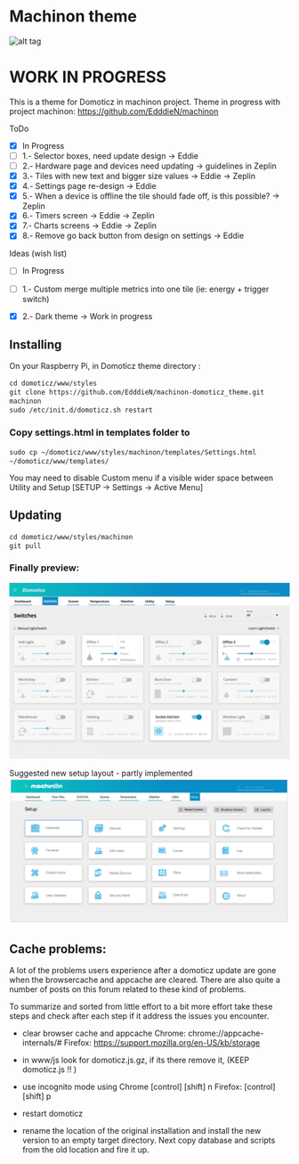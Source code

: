 # Machinon theme
![alt tag](https://img.shields.io/badge/dynamic/json.svg?label=Version&url=https%3A%2F%2Fraw.githubusercontent.com%2FEdddieN%2Fmachinon-domoticz_theme%2Fmaster%2Ftheme.json&query=version&colorB=blue)

# WORK IN PROGRESS

This is a theme for Domoticz in machinon project. Theme in progress with project machinon:
https://github.com/EdddieN/machinon

ToDo
- [X]   In Progress
- [ ] 1.- Selector boxes, need update design -> Eddie
- [ ] 2.- Hardware page and devices need updating -> guidelines in Zeplin
- [X] 3.- Tiles with new text and bigger size values -> Eddie -> Zeplin
- [X] 4.- Settings page re-design -> Eddie 
- [X] 5.- When a device is offline the tile should fade off, is this possible? -> Zeplin
- [X] 6.- Timers screen -> Eddie -> Zeplin
- [X] 7.- Charts screens -> Eddie -> Zeplin
- [X] 8.- Remove go back button from design on settings -> Eddie  
  
Ideas (wish list)
- [ ]   In Progress
- [ ] 1.- Custom merge multiple metrics into one tile (ie: energy + trigger switch)
- [X] 2.- Dark theme -> Work in progress


## Installing

On your Raspberry Pi, in Domoticz theme directory :

```
cd domoticz/www/styles
git clone https://github.com/EdddieN/machinon-domoticz_theme.git machinon
sudo /etc/init.d/domoticz.sh restart
```

### Copy settings.html in templates folder to

```
sudo cp ~/domoticz/www/styles/machinon/templates/Settings.html ~/domoticz/www/templates/
```  
You may need to disable Custom menu if a visible wider space between Utility and Setup [SETUP -> Settings -> Active Menu]


## Updating
```
cd domoticz/www/styles/machinon
git pull
```



### Finally preview:

![Idea of theme machinon](/idea_domoticz_machinon.jpg)

Suggested new setup layout - partly implemented
![Suggested new Setup layout - not implemented yet](/images/unorganised/screen_references/setup.png)

## Cache problems:

A lot of the problems users experience after a domoticz update are gone when the browsercache and appcache are cleared. There are also quite a number of posts on this forum related to these kind of problems. 

To summarize and sorted from little effort to a bit more effort take these steps and check after each step if it address the issues you encounter.

- clear browser cache and appcache 
Chrome: chrome://appcache-internals/#
Firefox: https://support.mozilla.org/en-US/kb/storage 

- in www/js look for domoticz.js.gz, if its there remove it, (KEEP domoticz.js !! )
- use incognito mode using 
Chrome [control] [shift] n
Firefox: [control] [shift] p

- restart domoticz
- rename the location of the original installation and install the new version to an empty target directory. Next copy database and scripts from the old location and fire it up.
